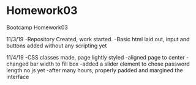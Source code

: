 # Homework03
Bootcamp Homework03

11/3/19
-Repository Created, work started.
-Basic html laid out, input and buttons added without any scripting yet

11/4/19
-CSS classes made, page lightly styled
-aligned page to center
-changed bar width to fill box
-added a slider element to chose password length no js yet
-after many hours, properly padded and margined the interface